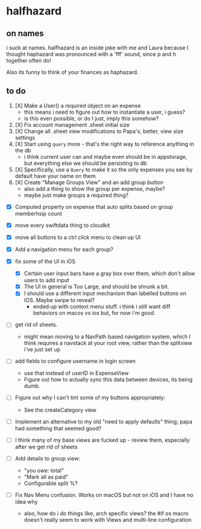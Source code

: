 # halfhazard
## on names
i suck at names. halfhazard is an inside joke with me and Laura because I thought haphazard was pronounced with a 'fff' sound, since p and h together often do!

Also its funny to think of your finances as haphazard.

## to do
1. [X] Make a User() a required object on an expense
    - this means i need to figure out how to instantiate a user, i guess?
    - is this even possible, or do I just, imply this somehow?
2. [X] Fix account management .sheet initial size
3. [X] Change all .sheet view modifications to Papa's, better, view size settings
4. [X] Start using `query` more - that's the right way to reference anything in the db
    - i think current user can and maybe even should be in appstorage, but everything else we should be persisting to db
5. [X] Specifically, use a `Query` to make it so the only expenses you see by default have your name on them
6. [X] Create "Manage Groups View" and an add group button
    - also add a thing to show the group per expense, maybe?
    - maybe just make groups a required thing?

- [X] Computed property on expense that auto splits based on group memberhsip count

- [X] move every swiftdata thing to cloudkit
- [X] move all buttons to a ctrl click menu to clean up UI
- [X] Add a navigation menu for each  group?
- [X] fix some of the UI in iOS
    - [X] Certain user input bars have a gray box over them, which don't allow users to add input
    - [X] The UI in general is Too Large, and should be shrunk a bit.
    - [X] I should use a different input mechanism than labelled buttons on IOS. Maybe swipe to reveal?
        - ended up with context menu stuff. i think i still want diff behaviors on macos vs ios but, for now i'm good.
- [ ] get rid of sheets.
    - might mean moving to a NavPath based navigation system, which I think requires a navstack at your root view, rather than the splitview i've just set up
- [ ] add fields to configure username in login screen
    - use that instead of userID in ExpenseView
    - Figure out how to actually sync this data between devices, its being dumb.
- [ ] Figure out why I can't tint some of my buttons appropriately:
    - See the createCategory view
- [ ] Implement an alternative to my old "need to apply defaults" thing; papa had something that seemed good?
- [ ] I think many of my base views are fucked up - review them, especially after we get rid of sheets
- [ ] Add details to group view:
    - "you owe: total"
    - "Mark all as paid"
    - Configurable split %?
- [ ] Fix Nav Menu confusion. Works on macOS but not on iOS and I have no idea why
    - also, how do i do things like, arch specific views? the #if os macro doesn't really seem to work with Views and multi-line configuration

